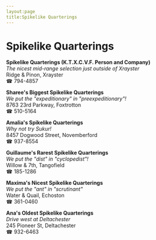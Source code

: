 ```yaml
---
layout:page
title:Spikelike Quarterings
---
```

# Spikelike Quarterings

**Spikelike Quarterings (K.T.X.C.V.F. Person and Company)**  
_The nicest mid-range selection just outside of Xrayster_  
Ridge & Pinon, Xrayster  
☎ 794-4857



**Sharee's Biggest Spikelike Quarterings**  
_We put the "expeditionary" in "preexpeditionary"!_  
8763 23rd Parkway, Foxtrotton  
☎ 510-5164



**Amalia's Spikelike Quarterings**  
_Why not try Sukur!_  
8457 Dogwood Street, Novemberford  
☎ 937-8554



**Guillaume's Rarest Spikelike Quarterings**  
_We put the "dist" in "cyclopedist"!_  
Willow & 7th, Tangofield  
☎ 185-1286



**Maxima's Nicest Spikelike Quarterings**  
_We put the "ant" in "scrutinant"_  
Water & Quail, Echoston  
☎ 361-0460



**Ana's Oldest Spikelike Quarterings**  
_Drive west at Deltachester_  
245 Pioneer St, Deltachester  
☎ 932-6463



